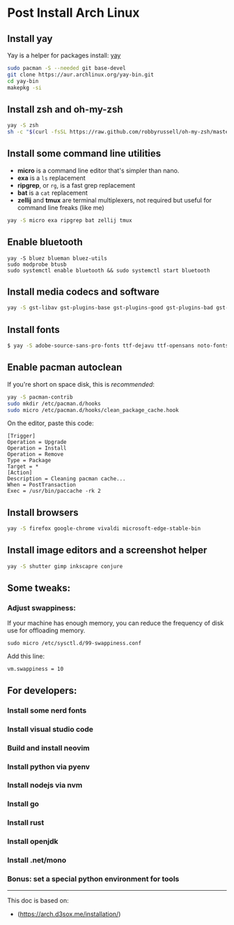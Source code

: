 # Post Install Arch Linux

## Install yay
Yay is a helper for packages install: [yay](https://github.com/Jguer/yay)

```bash
sudo pacman -S --needed git base-devel
git clone https://aur.archlinux.org/yay-bin.git
cd yay-bin
makepkg -si
```

## Install zsh and oh-my-zsh
```bash
yay -S zsh
sh -c "$(curl -fsSL https://raw.github.com/robbyrussell/oh-my-zsh/master/tools/install.sh)"
```

## Install some command line utilities

- **micro** is a command line editor that's simpler than nano.
- **exa** is a `ls` replacement
- **ripgrep**, or `rg`, is a fast grep replacement
- **bat** is a `cat` replacement
- **zellij** and **tmux** are terminal multiplexers, not required but useful for command line freaks (like me)

```sh
yay -S micro exa ripgrep bat zellij tmux
```

## Enable bluetooth

```
yay -S bluez blueman bluez-utils
sudo modprobe btusb
sudo systemctl enable bluetooth && sudo systemctl start bluetooth
```

## Install media codecs and software

```bash
yay -S gst-libav gst-plugins-base gst-plugins-good gst-plugins-bad gst-plugins-ugly gstreamer-vaapi x265 x264 lame vlc
```

## Install fonts

```bash
$ yay -S adobe-source-sans-pro-fonts ttf-dejavu ttf-opensans noto-fonts freetype2 terminus-font ttf-bitstream-vera ttf-dejavu ttf-droid ttf-fira-mono ttf-fira-sans ttf-freefont ttf-inconsolata ttf-liberation libertinus-font ttf-ms-win11-auto
```

## Enable pacman autoclean 

If you're short on space disk, this is *recommended*:

```bash
yay -S pacman-contrib
sudo mkdir /etc/pacman.d/hooks
sudo micro /etc/pacman.d/hooks/clean_package_cache.hook
```

On the editor, paste this code:

```
[Trigger]
Operation = Upgrade
Operation = Install
Operation = Remove
Type = Package
Target = *
[Action]
Description = Cleaning pacman cache...
When = PostTransaction
Exec = /usr/bin/paccache -rk 2
```

## Install browsers

```bash
yay -S firefox google-chrome vivaldi microsoft-edge-stable-bin
```

## Install image editors and a screenshot helper

```bash
yay -S shutter gimp inkscapre conjure
```

## Some tweaks:

### Adjust swappiness:

If your machine has enough memory, you can reduce the frequency of disk use for offloading memory.

```
sudo micro /etc/sysctl.d/99-swappiness.conf
```

Add this line:

```
vm.swappiness = 10
```

## For developers:

### Install some nerd fonts

### Install visual studio code

### Build and install neovim

### Install python via pyenv

### Install nodejs via nvm

### Install go

### Install rust

### Install openjdk

### Install .net/mono

### Bonus: set a special python environment for tools

---

This doc is based on:

- (https://arch.d3sox.me/installation/)
<!--stackedit_data:
eyJoaXN0b3J5IjpbMjQ4NjA2MjE5XX0=
-->